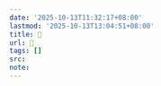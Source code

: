 ```yaml
---
date: '2025-10-13T11:32:17+08:00'
lastmod: '2025-10-13T13:04:51+08:00'
title: 󰬖
url: 󰬖
tags: []
src:
note:
---
```

